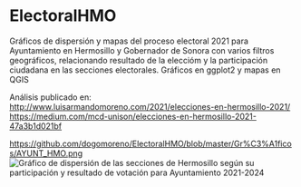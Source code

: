 # ElectoralHMO
Gráficos de dispersión y mapas del proceso electoral 2021 para Ayuntamiento en Hermosillo y Gobernador de Sonora con varios filtros geográficos, relacionando resultado de la eleccióm y la participación ciudadana en las secciones electorales.
Gráficos en ggplot2 y mapas en QGIS

Análisis publicado en: http://www.luisarmandomoreno.com/2021/elecciones-en-hermosillo-2021/
                       https://medium.com/mcd-unison/elecciones-en-hermosillo-2021-47a3b1d021bf

https://github.com/dogomoreno/ElectoralHMO/blob/master/Gr%C3%A1ficos/AYUNT_HMO.png
![Gráfico de dispersión de las secciones de Hermosillo según su participación y resultado de votación para Ayuntamiento 2021-2024](https://github.com/dogomoreno/ElectoralHMO/blob/master/Gr%C3%A1ficos/AYUNT_HMO.png)
